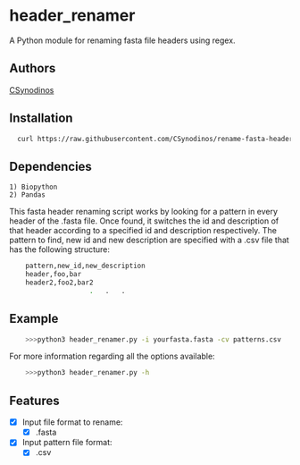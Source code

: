 # header_renamer
A Python module for renaming fasta file headers using regex.

## Authors
[CSynodinos](https://github.com/CSynodinos)

## Installation

```bash
  curl https://raw.githubusercontent.com/CSynodinos/rename-fasta-headers/master/header_renamer.py -o header_renamer.py
```

## Dependencies
    1) Biopython
    2) Pandas 

This fasta header renaming script works by looking for a pattern in every header of the .fasta file.
Once found, it switches the id and description of that header according to a specified id and description
respectively. The pattern to find, new id and new description are specified with a .csv file that has the following
structure:
```bash
    pattern,new_id,new_description
    header,foo,bar
    header2,foo2,bar2
                    .   .   .
```

## Example
```bash
    >>>python3 header_renamer.py -i yourfasta.fasta -cv patterns.csv  
```

For more information regarding all the options available:
```bash
    >>>python3 header_renamer.py -h
```

## Features

- [x] Input file format to rename:
    - [x] .fasta

- [x] Input pattern file format:
    - [x] .csv
